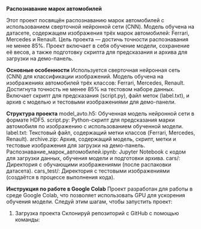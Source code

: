 **Распознавание марок автомобилей**

Этот проект посвящён распознаванию марок автомобилей с использованием сверточной нейронной сети (CNN). Модель обучена на датасете, содержащем изображения трёх марок автомобилей: Ferrari, Mercedes и Renault. Цель проекта — достичь точности распознавания не менее 85%. Проект включает в себя обучение модели, сохранение её весов, а также подготовку скрипта для предсказания и архива для загрузки на демо-панель.

**Основные особенности**
Используется сверточная нейронная сеть (CNN) для классификации изображений.
Модель обучена на изображениях автомобилей трёх классов: Ferrari, Mercedes, Renault.
Достигнута точность не менее 85% на тестовом наборе данных.
Включает скрипт для предсказания (script.py), файл меток (label.txt), и архив с моделью и тестовыми изображениями для демо-панели.

**Структура проекта**
model_avto.h5: Обученная модель нейронной сети в формате HDF5.
script.py: Python-скрипт для предсказания марки автомобиля по изображению с использованием обученной модели.
label.txt: Текстовый файл, содержащий метки классов (Ferrari, Mercedes, Renault).
archive.zip: Архив, содержащий модель, скрипт, метки и тестовые изображения для загрузки на демо-панель.
Распознавание_марок_автомобилей.ipynb: Jupyter Notebook с кодом для загрузки данных, обучения модели и подготовки архива.
cars/: Директория с обучающими изображениями (после распаковки датасета).
cars_test/: Директория с тестовыми изображениями (создаётся в процессе выполнения кода).

**Инструкция по работе в Google Colab**
Проект разработан для работы в среде Google Colab, что позволяет использовать GPU для ускорения обучения модели. Следуй этим шагам, чтобы запустить проект:
1. Загрузка проекта
Склонируй репозиторий с GitHub с помощью команды:
